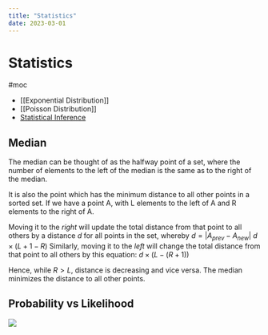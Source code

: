 ```yaml
---
title: "Statistics"
date: 2023-03-01
---
```

# Statistics
#moc
- [[Exponential Distribution]]
- [[Poisson Distribution]]
- [Statistical Inference](Notes/Statistical%20Inference.md)
## Median
The median can be thought of as the halfway point of a set, where the number of elements to the left of the median is the same as to the right of the median.

It is also the point which has the minimum distance to all other points in a sorted set.
If we have a point A, with L elements to the left of A and R elements to the right of A. 

Moving it to the *right* will update the total distance from that point to all others by a distance $d$ for all points in the set, whereby $d = |A_{prev} - A_{new}|$
$d\times (L + 1 - R)$
Similarly, moving it to the *left* will change the total distance from that point to all others by  this equation: 
$d\times (L - (R + 1))$

Hence, while $R > L$, distance is decreasing and vice versa. The median minimizes the distance to all other points.
## Probability vs Likelihood
![](https://i.imgur.com/9VJByFM.png)
